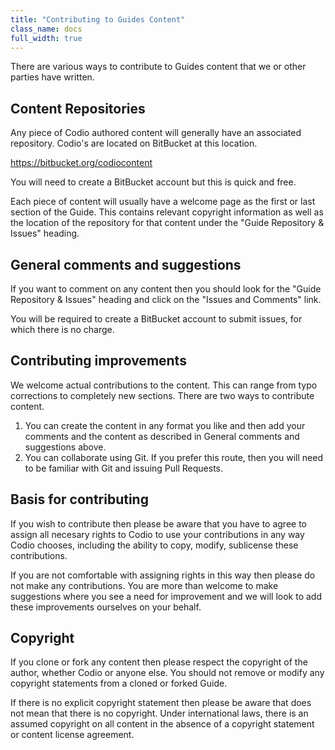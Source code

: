 ```yaml
---
title: "Contributing to Guides Content"
class_name: docs
full_width: true
---
```


There are various ways to contribute to Guides content that we or other parties have written. 

## Content Repositories
Any piece of Codio authored content will generally have an associated repository. Codio's are located on BitBucket at this location.

https://bitbucket.org/codiocontent

You will need to create a BitBucket account but this is quick and free.

Each piece of content will usually have a welcome page as the first or last section of the Guide. This contains relevant copyright information as well as the location of the repository for that content under the "Guide Repository & Issues" heading.

## General comments and suggestions
If you want to comment on any content then you should look for the "Guide Repository & Issues" heading and click on the "Issues and Comments" link. 

You will be required to create a BitBucket account to submit issues, for which there is no charge.

## Contributing improvements
We welcome actual contributions to the content. This can range from typo corrections to completely new sections. There are two ways to contribute content.

1. You can create the content in any format you like and then add your comments and the content as described in General comments and suggestions above.
2. You can collaborate using Git. If you prefer this route, then you will need to be familiar with Git and issuing Pull Requests. 

## Basis for contributing
If you wish to contribute then please be aware that you have to agree to assign all necesary rights to Codio to use your contributions in any way Codio chooses, including the ability to copy, modify, sublicense these contributions. 

If you are not comfortable with assigning rights in this way then please do not make any contributions. You are more than welcome to make suggestions where you see a need for improvement and we will look to add these improvements ourselves on your behalf.

## Copyright
If you clone or fork any content then please respect the copyright of the author, whether Codio or anyone else. You should not remove or modify any copyright statements from a cloned or forked Guide.

If there is no explicit copyright statement then please be aware that does not mean that there is no copyright. Under international laws, there is an assumed copyright on all content in the absence of a copyright statement or content license agreement.
